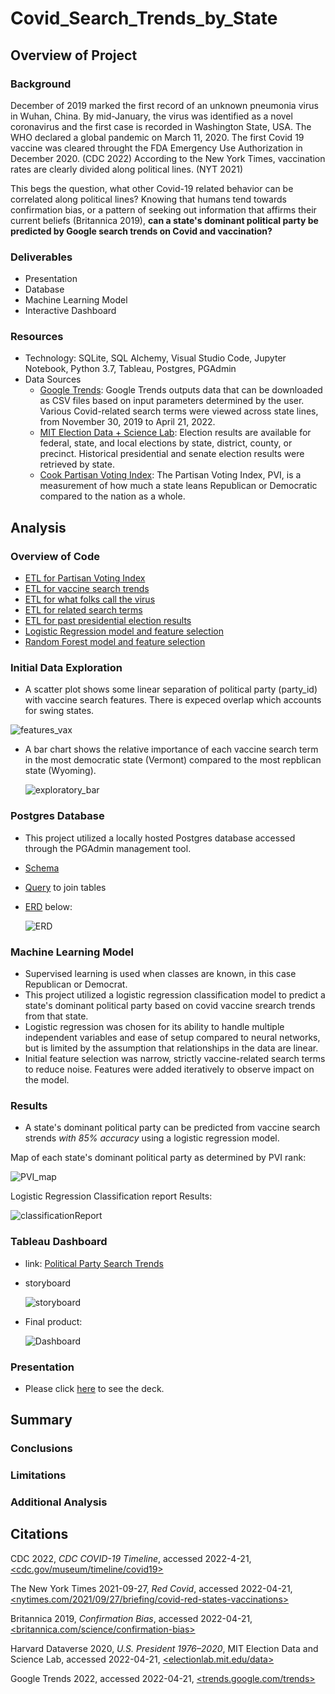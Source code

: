 # Covid_Search_Trends_by_State

## Overview of Project

  ### Background
  
  December of 2019 marked the first record of an unknown pneumonia virus in Wuhan, China.  By mid-January, the virus was identified as a novel coronavirus and the first case is recorded in Washington State, USA.  The WHO declared a global pandemic on March 11, 2020.  The first Covid 19 vaccine was cleared throught the FDA Emergency Use Authorization in December 2020. (CDC 2022)  According to the New York Times, vaccination rates are clearly divided along political lines. (NYT 2021) 
  
  This begs the question, what other Covid-19 related behavior can be correlated along political lines? Knowing that humans tend towards confirmation bias, or a pattern of seeking out information that affirms their current beliefs (Britannica 2019), **can a state's dominant political party be predicted by Google search trends on Covid and vaccination?** 
  
  ### Deliverables
   - Presentation
   - Database
   - Machine Learning Model
   - Interactive Dashboard
 
  ### Resources
   - Technology: SQLite, SQL Alchemy, Visual Studio Code, Jupyter Notebook, Python 3.7, Tableau, Postgres, PGAdmin
   - Data Sources 
     - [Google Trends](https://trends.google.com/trends/?geo=US):  Google Trends outputs data that can be downloaded as CSV files based on input parameters determined by the user.  Various Covid-related search terms were viewed across state lines, from November 30, 2019 to April 21, 2022.  
     - [MIT Election Data + Science Lab](https://electionlab.mit.edu/data): Election results are available for federal, state, and local elections by state, district, county, or precinct. Historical presidential and senate election results were retrieved by state.  
     - [Cook Partisan Voting Index](https://worldpopulationreview.com/state-rankings/most-democratic-states): The Partisan Voting Index, PVI, is a measurement of how much a state leans Republican or Democratic compared to the nation as a whole. 

## Analysis
 ### Overview of Code
  - [ETL for Partisan Voting Index](https://github.com/aberloro/Covid_Search_Trends_by_State/blob/main/ETL/ETL_PVI_Data.ipynb)
  - [ETL for vaccine search trends](https://github.com/aberloro/Covid_Search_Trends_by_State/blob/main/ETL/ETL_Vaccine_Data.ipynb)
  - [ETL for what folks call the virus](https://github.com/aberloro/Covid_Search_Trends_by_State/blob/main/ETL/ETL_Virus_Search_Terms_Data.ipynb)
  - [ETL for related search terms](https://github.com/aberloro/Covid_Search_Trends_by_State/blob/main/ETL/ETL_Related_Search_Terms_Data.ipynb)
  - [ETL for past presidential election results](https://github.com/aberloro/Covid_Search_Trends_by_State/blob/main/ETL/ETL_Presidential_Data.ipynb)
  - [Logistic Regression model and feature selection](https://github.com/aberloro/Covid_Search_Trends_by_State/blob/main/Machine_Learning/LogisticRegression_Segment4.ipynb) 
  - [Random Forest model and feature selection](https://github.com/aberloro/Covid_Search_Trends_by_State/blob/main/Machine_Learning/RandomForest_Segment4.ipynb)


 ### Initial Data Exploration 

  - A scatter plot shows some linear separation of political party (party_id) with vaccine search features.  There is expeced overlap which accounts for swing states. 

   ![features_vax](https://user-images.githubusercontent.com/93740725/166858322-05b36b6b-e920-4202-aa35-de4f8cb69794.png)

  - A bar chart shows the relative importance of each vaccine search term in the most democratic state (Vermont) compared to the most repblican state (Wyoming). 

    ![exploratory_bar](https://user-images.githubusercontent.com/93740725/166859172-f622e032-6823-4260-858a-ac2c18ae7dcc.png)

 ### Postgres Database
 
  - This project utilized a locally hosted Postgres database accessed through the PGAdmin management tool. 
  - [Schema](https://github.com/aberloro/Covid_Search_Trends_by_State/blob/main/SQL/schema)
  - [Query](https://github.com/aberloro/Covid_Search_Trends_by_State/blob/main/SQL/queries) to join tables
  - [ERD](https://github.com/aberloro/Covid_Search_Trends_by_State/blob/main/SQL/ERD_Text.md) below:
  
    ![ERD](https://user-images.githubusercontent.com/93740725/165023810-e2e79ff1-15c1-4ff6-98b1-758576449b38.png)
   
 ### Machine Learning Model
  - Supervised learning is used when classes are known, in this case Republican or Democrat.
  - This project utilized a logistic regression classification model to predict a state's dominant political party based on covid vaccine srearch trends from that state.
  - Logistic regression was chosen for its ability to handle multiple independent variables and ease of setup compared to neural networks, but is limited by the assumption that relationships in the data are linear.
  - Initial feature selection was narrow, strictly vaccine-related search terms to reduce noise. Features were added iteratively to observe impact on the model. 

 ### Results 
  - A state's dominant political party can be predicted from vaccine search strends *with 85% accuracy* using a logistic regression model. 

  Map of each state's dominant political party as determined by PVI rank:

  ![PVI_map](https://user-images.githubusercontent.com/93740725/166405729-a3e44923-a6e6-47b9-bd37-55f39d38aac5.png)

  Logistic Regression Classification report Results:

  ![classificationReport](https://user-images.githubusercontent.com/93740725/166405775-c18a77b7-661f-43d4-ae2c-24ccb8950099.png)

 
 ### Tableau Dashboard
  - link: [Political Party Search Trends](https://public.tableau.com/views/draft_16514494708920/PVIRank_1?:language=en-US&:display_count=n&:origin=viz_share_link) 
  - storyboard
  
    ![storyboard](https://user-images.githubusercontent.com/93740725/166133020-076c8a16-c4a1-4094-9aa9-3fef9aa09ac2.png)

  - Final product:

    ![Dashboard](https://user-images.githubusercontent.com/93740725/166405788-1ab371f6-949a-4faf-b7ce-26d0bfa933cd.png)


### Presentation
 - Please click [here](https://docs.google.com/presentation/d/1wsX42ik5_tP_MOTY9e7HShyg4vSNRknh32vvGKSwO0c/edit?usp=sharing) to see the deck.
 
## Summary
  ### Conclusions
  ### Limitations
  ### Additional Analysis

## Citations
CDC 2022, *CDC COVID-19 Timeline*, accessed 2022-4-21, [<cdc.gov/museum/timeline/covid19>](https://www.cdc.gov/museum/timeline/covid19.html) 

The New York Times 2021-09-27, *Red Covid*, accessed 2022-04-21, [<nytimes.com/2021/09/27/briefing/covid-red-states-vaccinations>](https://www.nytimes.com/2021/09/27/briefing/covid-red-states-vaccinations.html)

Britannica 2019, *Confirmation Bias*, accessed 2022-04-21, [<britannica.com/science/confirmation-bias>](https://www.britannica.com/science/confirmation-bias)

Harvard Dataverse 2020, *U.S. President 1976–2020*, MIT Election Data and Science Lab, accessed 2022-04-21, [<electionlab.mit.edu/data>](https://electionlab.mit.edu/data)

Google Trends 2022, accessed 2022-04-21, [<trends.google.com/trends>](https://trends.google.com/trends/?geo=US)
